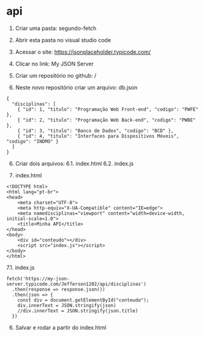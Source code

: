 # api
1. Criar uma pasta: segundo-fetch
2. Abrir esta pasta no visual studio code
3. Acessar o site:  https://jsonplaceholder.typicode.com/
4. Clicar no link:  My JSON Server
5. Criar um repositório no github: <your-username>/<your-repo>
            
7. Neste novo repositório criar um arquivo: db.json
```
{
  "disciplinas": [
    { "id": 1, "titulo": "Programação Web Front-end", "codigo": "PWFE" },
    { "id": 2, "titulo": "Programação Web Back-end", "codigo": "PWBE" },
    { "id": 3, "titulo": "Banco de Dados", "codigo": "BCD" },
    { "id": 4, "titulo": "Interfaces para Dispositivos Móveis", "codigo": "INDMO" }
  ]
}
```
6. Criar dois arquivos:
  6.1. index.html
  6.2.  index.js

7. index.html
```
<!DOCTYPE html>
<html lang="pt-br">
<head>
    <meta charset="UTF-8">
    <meta http-equiv="X-UA-Compatible" content="IE=edge">
    <meta namedisciplinas="viewport" content="width=device-width, initial-scale=1.0">
    <title>Minha API</title>
</head>
<body>
    <div id="conteudo"></div>
    <script src="index.js"></script>   
</body>
</html>
```

7.1. index.js
```
fetch('https://my-json-server.typicode.com/Jefferson1202/api/disciplinas')
  .then(response => response.json())
  .then(json => {
    const div = document.getElementById("conteudo");
    div.innerText = JSON.stringify(json)
    //div.innerText = JSON.stringify(json.title)
  })
 ```

6. Salvar e rodar a partir do index.html

